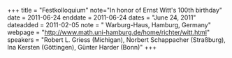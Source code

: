 +++
title = "Festkolloquium"
note="In honor of Ernst Witt's 100th birthday"
date = 2011-06-24
enddate = 2011-06-24
dates = "June 24, 2011"
dateadded = 2011-02-05
note = "
Warburg-Haus, Hamburg, Germany"
webpage = "http://www.math.uni-hamburg.de/home/richter/witt.html"
speakers = "Robert L. Griess (Michigan), Norbert Schappacher (Straßburg), 
Ina Kersten (Göttingen), Günter Harder (Bonn)"
+++
